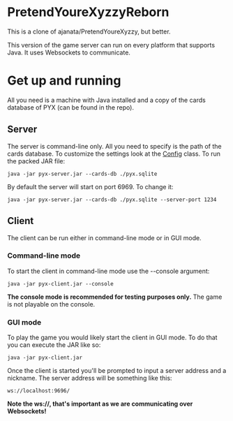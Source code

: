 # PretendYoureXyzzyReborn
This is a clone of ajanata/PretendYoureXyzzy, but better.

This version of the game server can run on every platform that supports Java. It uses Websockets to communicate.

# Get up and running
All you need is a machine with Java installed and a copy of the cards database of PYX (can be found in the repo).
## Server
The server is command-line only. All you need to specify is the path of the cards database. To customize the settings look at the [Config](https://github.com/devgianlu/PretendYoureXyzzyReborn/server/src/com/gianlu/pyxreborn/server/Config.java) class.
To run the packed JAR file:

    java -jar pyx-server.jar --cards-db ./pyx.sqlite
    
By default the server will start on port 6969. To change it:

    java -jar pyx-server.jar --cards-db ./pyx.sqlite --server-port 1234
    
## Client
The client can be run either in command-line mode or in GUI mode.
### Command-line mode
To start the client in command-line mode use the --console argument:

    java -jar pyx-client.jar --console
    
**The console mode is recommended for testing purposes only.** The game is not playable on the console.
### GUI mode
To play the game you would likely start the client in GUI mode. To do that you can execute the JAR like so:

    java -jar pyx-client.jar
    
Once the client is started you'll be prompted to input a server address and a nickname. The server address will be something like this:

    ws://localhost:9696/
    
**Note the ws://, that's important as we are communicating over Websockets!**

